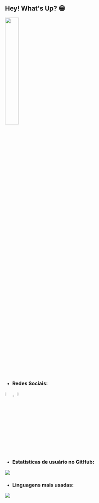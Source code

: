 ## Hey! What's Up? 😁


<img src="https://user-images.githubusercontent.com/82673226/115105399-00c62200-9f35-11eb-8c5c-cf79ca6800a4.gif" width=30% height=auto>

  
* ### Redes Sociais:

<p>
  <a href="https://www.linkedin.com/in/souviictor/">
    <img src="https://user-images.githubusercontent.com/82673226/115133038-78e72300-9fdb-11eb-96a4-62bd1a7ed46c.png" width=5% height=auto>
  </a>&ensp;
  <a href="https://www.twitter.com/souviictor_">
    <img src="https://user-images.githubusercontent.com/82673226/115133067-bc419180-9fdb-11eb-8e70-d72a10f856b2.png" width=5% height=auto>
  </a>
</p>


* ### Estatísticas de usuário no GitHub:  

![](https://github-readme-stats.vercel.app/api?username=souviictor&show_icons=true&theme=dark&border_radius=10px&icon_color=00ccff&text_color=ffffff&layout=compact)  

* ### Linguagens mais usadas:  

![](https://github-readme-stats.vercel.app/api/top-langs/?username=souviictor&theme=dark&border_radius=10px&text_color=ffffff&layout=compact)
